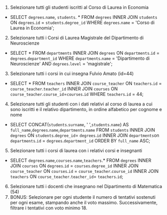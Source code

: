 <!-- PS  lascio dei commenti dove sono i ragionamenti che ho fatto prima di arrivare alla soluzione finale 
 -->
1. Selezionare tutti gli studenti iscritti al Corso di Laurea in Economia

- SELECT `degrees`.`name`, `students`. * FROM `degrees` INNER JOIN `students` ON `degrees`.`id` = `students`.`degree_id` WHERE `degrees`.`name` = 'Corso di Laurea in Economia';


2. Selezionare tutti i Corsi di Laurea Magistrale del Dipartimento di
Neuroscienze

- SELECT * FROM `departments` INNER JOIN `degrees` ON `departments`.`id` = `degrees`.`department_id` WHERE `departments`.`name` = 'Dipartimento di Neuroscienze' AND `degrees`.`level` = 'magistrale';


3. Selezionare tutti i corsi in cui insegna Fulvio Amato (id=44)


- SELECT * FROM `teachers` INNER JOIN `course_teacher` ON `teachers`.`id` = `course_teacher`.`teacher_id` INNER JOIN `courses` ON `course_teacher`.`course_id`=`courses`.`id` WHERE `teachers`.`id` = 44;


4. Selezionare tutti gli studenti con i dati relativi al corso di laurea a cui sono iscritti e il relativo dipartimento, in ordine alfabetico per cognome e
nome

<!-- - SELECT * FROM `students`
INNER JOIN `degrees` ON `students`.`degree_id`= `degrees`.`id`
INNER JOIN `departments`on `departments`.`id` = `degrees`.`department_id`;

- SELECT `students`.*,`degrees`.`name`,`departments`.`name` FROM `students` INNER JOIN `degrees` ON `students`.`degree_id`= `degrees`.`id` INNER JOIN `departments`on `departments`.`id` = `degrees`.`department_id`; -->

<!-- - SELECT CONCAT(`students`.`surname`, ' ',`students`.`name`),`degrees`.`name`,`departments`.`name` FROM `students` INNER JOIN `degrees` ON `students`.`degree_id`= `degrees`.`id` INNER JOIN `departments`on `departments`.`id` = `degrees`.`department_id`; -->

- SELECT CONCAT(`students`.`surname`, ' ',`students`.`name`) AS `full_name`,`degrees`.`name`,`departments`.`name` FROM `students` INNER JOIN `degrees` ON `students`.`degree_id`= `degrees`.`id` INNER JOIN `departments`on `departments`.`id` = `degrees`.`department_id` ORDER BY `full_name` ASC;


5. Selezionare tutti i corsi di laurea con i relativi corsi e insegnanti

<!-- - SELECT * FROM `degrees` INNER JOIN `courses` ON `degrees`.`id` = `courses`.`degree_id` INNER JOIN `course_teacher` ON `courses`.`id` = `course_teacher`.`course_id` INNER JOIN `teachers` ON `course_teacher`.`teacher_id`= `teachers`.`id`; -->
- SELECT `degrees`.`name`,`courses`.`name`,`teachers`.* FROM `degrees` INNER JOIN `courses` ON `degrees`.`id` = `courses`.`degree_id` INNER JOIN `course_teacher` ON `courses`.`id` = `course_teacher`.`course_id` INNER JOIN `teachers` ON `course_teacher`.`teacher_id`= `teachers`.`id`;

6. Selezionare tutti i docenti che insegnano nel Dipartimento di
Matematica (54)
7. BONUS: Selezionare per ogni studente il numero di tentativi sostenuti per ogni esame, stampando anche il voto massimo. Successivamente,
filtrare i tentativi con voto minimo 18.